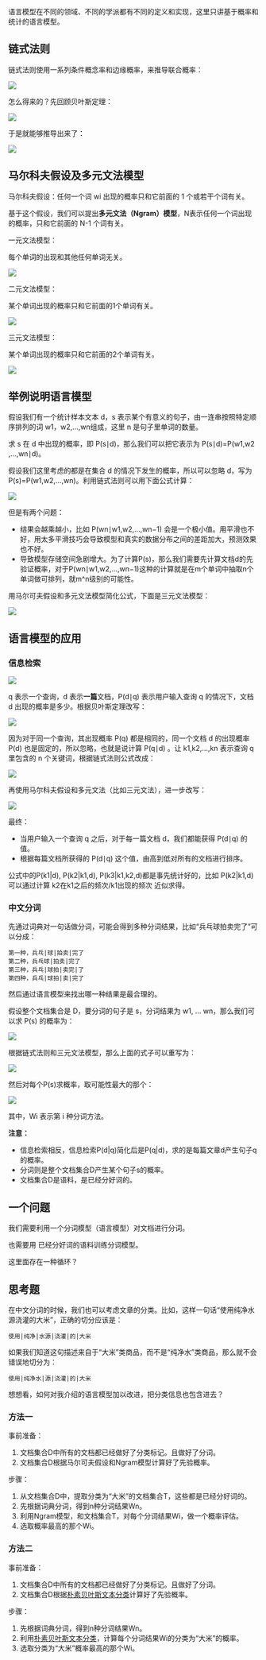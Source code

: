 语言模型在不同的领域、不同的学派都有不同的定义和实现，这里只讲基于概率和统计的语言模型。

## 链式法则

链式法则使用一系列条件概念率和边缘概率，来推导联合概率：

![](lang-model/链式法则-1.webp)

怎么得来的？先回顾贝叶斯定理：

![](basic/联合概率-1.webp)

于是就能够推导出来了：

![](lang-model/链式法则-2.webp)

## 马尔科夫假设及多元文法模型

马尔科夫假设：任何一个词 wi​ 出现的概率只和它前面的 1 个或若干个词有关。

基于这个假设，我们可以提出**多元文法（Ngram）模型**，N表示任何一个词出现的概率，只和它前面的 N-1 个词有关。

一元文法模型：

每个单词的出现和其他任何单词无关。

![](lang-model/ngram-1.webp)

二元文法模型：

某个单词出现的概率只和它前面的1个单词有关。

![](lang-model/ngram-2.webp)

三元文法模型：

某个单词出现的概率只和它前面的2个单词有关。

![](lang-model/ngram-3.webp)

## 举例说明语言模型

假设我们有一个统计样本文本 d，s 表示某个有意义的句子，由一连串按照特定顺序排列的词 w1​，w2​,…,wn​ 组成，这里 n 是句子里单词的数量。

求 s 在 d 中出现的概率，即 P(s∣d)，那么我们可以把它表示为 P(s∣d)=P(w1​,w2​,…,wn​∣d)。

假设我们这里考虑的都是在集合 d 的情况下发生的概率，所以可以忽略 d，写为 P(s)=P(w1​,w2​,…,wn​)。利用链式法则可以用下面公式计算：

![](lang-model/model-1.webp)

但是有两个问题：

* 结果会越乘越小，比如 P(wn​∣w1​,w2​,…,wn−1​) 会是一个极小值。用平滑也不好，用太多平滑技巧会导致模型和真实的数据分布之间的差距加大，预测效果也不好。
* 导致模型存储空间急剧增大。为了计算P(s)，那么我们需要先计算文档d的先验证概率，对于P(wn​∣w1​,w2​,…,wn−1​)这种的计算就是在m个单词中抽取n个单词做可排列，就m^n级别的可能性。

用马尔可夫假设和多元文法模型简化公式，下面是三元文法模型：

![](lang-model/model-2.webp)

## 语言模型的应用

### 信息检索

![](lang-model/text-search-1.webp)

q 表示一个查询，d 表示**一篇**文档，P(d∣q) 表示用户输入查询 q 的情况下，文档 d 出现的概率是多少。根据贝叶斯定理改写：

![](lang-model/text-search-2.webp)

因为对于同一个查询，其出现概率 P(q) 都是相同的，同一个文档 d 的出现概率 P(d) 也是固定的，所以忽略，也就是说计算 P(q∣d) 。让 k1​,k2​,…,kn​ 表示查询 q 里包含的 n 个关键词，根据链式法则公式改成：

![](lang-model/text-search-3.webp)

再使用马尔科夫假设和多元文法（比如三元文法），进一步改写：

![](lang-model/text-search-4.webp)

最终：

* 当用户输入一个查询 q 之后，对于每一篇文档 d，我们都能获得 P(d∣q) 的值。
* 根据每篇文档所获得的 P(d∣q) 这个值，由高到低对所有的文档进行排序。

公式中的P(k1|d), P(k2|k1,d), P(k3|k1,k2,d)都是事先统计好的，比如 P(k2|k1,d)可以通过计算  k2在k1之后的频次/k1出现的频次  近似求得。

### 中文分词

先通过词典对一句话做分词，可能会得到多种分词结果，比如“兵乓球拍卖完了”可以分成：

```
第一种，兵乓|球|拍卖|完了
第二种，兵乓球|拍卖|完了
第三种，兵乓|球拍|卖完|了
第四种，兵乓|球拍|卖|完了
```

然后通过语言模型来找出哪一种结果是最合理的。

假设整个文档集合是 D，要分词的句子是 s，分词结果为 w1​, … wn​，那么我们可以求 P(s) 的概率为：

![](lang-model/分词-1.webp)

根据链式法则和三元文法模型，那么上面的式子可以重写为：

![](lang-model/分词-2.webp)

然后对每个P(s)求概率，取可能性最大的那个：

![](lang-model/分词-3.webp)

其中，Wi​ 表示第 i 种分词方法。

**注意：**

* 信息检索相反，信息检索P(d|q)简化后是P(q|d)，求的是每篇文章d产生句子q的概率。
* 分词则是整个文档集合D产生某个句子s的概率。
* 文档集合D是语料，是已经分好词的。


## 一个问题

我们需要利用一个分词模型（语言模型）对文档进行分词。

也需要用 已经分好词的语料训练分词模型。

这里面存在一种循环？

## 思考题

在中文分词的时候，我们也可以考虑文章的分类。比如，这样一句话“使用纯净水源浇灌的大米”，正确的切分应该是：

```
使用|纯净|水源|浇灌|的|大米
```

如果我们知道这句描述来自于“大米”类商品，而不是“纯净水”类商品，那么就不会错误地切分为：

```
使用|纯净水|源|浇灌|的|大米
```

想想看，如何对我介绍的语言模型加以改进，把分类信息也包含进去？

### 方法一

事前准备：

1. 文档集合D中所有的文档都已经做好了分类标记。且做好了分词。
1. 文档集合D根据马尔可夫假设和Ngram模型计算好了先验概率。

步骤：

1. 从文档集合D中，提取分类为“大米”的文档集合T，这些都是已经分好词的。
1. 先根据词典分词，得到n种分词结果Wn。
1. 利用Ngram模型，和文档集合T，对每个分词结果Wi，做一个概率评估。
1. 选取概率最高的那个Wi。

### 方法二

事前准备：

1. 文档集合D中所有的文档都已经做好了分类标记。且做好了分词。
1. 文档集合D根据[朴素贝叶斯文本分类](statistics/text-classification)计算好了先验概率。

步骤：

1. 先根据词典分词，得到n种分词结果Wn。
1. 利用[朴素贝叶斯文本分类](statistics/text-classification)，计算每个分词结果Wi的分类为“大米”的概率。
1. 选取分类为“大米”概率最高的那个Wi。
